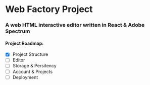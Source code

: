 # Web Factory Project
### A web HTML interactive editor written in React & Adobe Spectrum

#### Project Roadmap:

 * [x] Project Structure
 * [ ] Editor
 * [ ] Storage & Persitency
 * [ ] Account & Projects
 * [ ] Deployment
